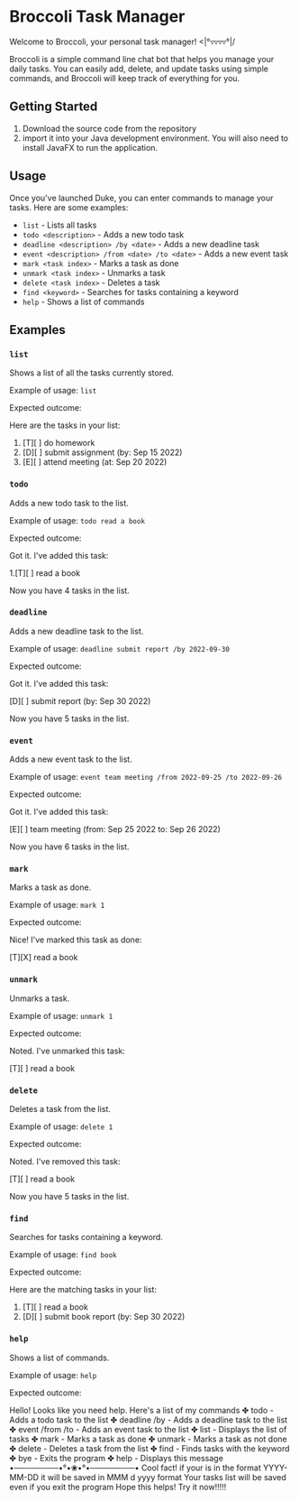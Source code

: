 # Broccoli Task Manager

Welcome to Broccoli, your personal task manager! <|°▿▿▿▿°|/

Broccoli is a simple command line chat bot that helps you manage your daily tasks. You can easily add, delete, and update tasks using simple commands, and Broccoli will keep track of everything for you.

## Getting Started

1. Download the source code from the repository 
2. import it into your Java development environment. 
You will also need to install JavaFX to run the application.

## Usage

Once you've launched Duke, you can enter commands to manage your tasks. Here are some examples:

- `list` - Lists all tasks
- `todo <description>` - Adds a new todo task
- `deadline <description> /by <date>` - Adds a new deadline task
- `event <description> /from <date> /to <date>` - Adds a new event task
- `mark <task index>` - Marks a task as done
- `unmark <task index>` - Unmarks a task
- `delete <task index>` - Deletes a task
- `find <keyword>` - Searches for tasks containing a keyword
- `help` - Shows a list of commands

## Examples

### `list`

Shows a list of all the tasks currently stored.

Example of usage:
`list`

Expected outcome:

Here are the tasks in your list:

1. [T][ ] do homework
2. [D][ ] submit assignment (by: Sep 15 2022)
3. [E][ ] attend meeting (at: Sep 20 2022)

### `todo`

Adds a new todo task to the list.

Example of usage:
`todo read a book`

Expected outcome:

Got it. I've added this task:

1.[T][ ] read a book

Now you have 4 tasks in the list.

### `deadline`

Adds a new deadline task to the list.

Example of usage:
`deadline submit report /by 2022-09-30`

Expected outcome:

Got it. I've added this task:

[D][ ] submit report (by: Sep 30 2022)

Now you have 5 tasks in the list.


### `event`

Adds a new event task to the list.

Example of usage:
`event team meeting /from 2022-09-25 /to 2022-09-26`

Expected outcome:

Got it. I've added this task:

[E][ ] team meeting (from: Sep 25 2022 to: Sep 26 2022)

Now you have 6 tasks in the list.

### `mark`

Marks a task as done.

Example of usage:
`mark 1`

Expected outcome:

Nice! I've marked this task as done:

[T][X] read a book

### `unmark`

Unmarks a task.

Example of usage:
`unmark 1`

Expected outcome:

Noted. I've unmarked this task:

[T][ ] read a book

### `delete`

Deletes a task from the list.

Example of usage:
`delete 1`

Expected outcome:

Noted. I've removed this task:

[T][ ] read a book

Now you have 5 tasks in the list.

### `find`

Searches for tasks containing a keyword.

Example of usage:
`find book`

Expected outcome:

Here are the matching tasks in your list:

1. [T][ ] read a book
2. [D][ ] submit book report (by: Sep 30 2022)

### `help`

Shows a list of commands.

Example of usage:
`help`

Expected outcome:

Hello! Looks like you need help.
Here's a list of my commands
✤ todo <task> - Adds a todo task to the list
✤ deadline <task> /by <date> - Adds a deadline task to the list
✤ event <task> /from <date> /to <date> - Adds an event task to the list
✤ list - Displays the list of tasks
✤ mark <task number> - Marks a task as done
✤ unmark <task number> - Marks a task as not done
✤ delete <task number> - Deletes a task from the list
✤ find <keyword> - Finds tasks with the keyword
✤ bye - Exits the program
✤ help - Displays this message
•────────•°•❀•°•────────•
Cool fact!
if your <date> is in the format YYYY-MM-DD it will be saved in MMM d yyyy format
Your tasks list will be saved even if you exit the program
Hope this helps! Try it now!!!!!


